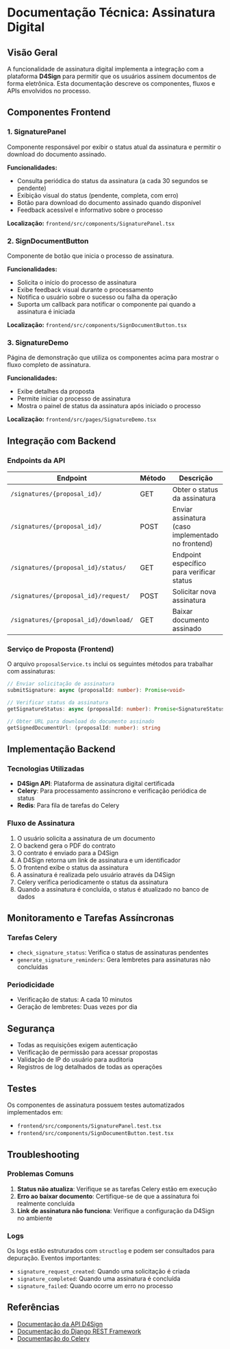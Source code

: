 # Documentação Técnica: Assinatura Digital

## Visão Geral

A funcionalidade de assinatura digital implementa a integração com a plataforma **D4Sign** para permitir que os usuários assinem documentos de forma eletrônica. Esta documentação descreve os componentes, fluxos e APIs envolvidos no processo.

## Componentes Frontend

### 1. SignaturePanel

Componente responsável por exibir o status atual da assinatura e permitir o download do documento assinado.

**Funcionalidades:**

- Consulta periódica do status da assinatura (a cada 30 segundos se pendente)
- Exibição visual do status (pendente, completa, com erro)
- Botão para download do documento assinado quando disponível
- Feedback acessível e informativo sobre o processo

**Localização:** `frontend/src/components/SignaturePanel.tsx`

### 2. SignDocumentButton

Componente de botão que inicia o processo de assinatura.

**Funcionalidades:**

- Solicita o início do processo de assinatura
- Exibe feedback visual durante o processamento
- Notifica o usuário sobre o sucesso ou falha da operação
- Suporta um callback para notificar o componente pai quando a assinatura é iniciada

**Localização:** `frontend/src/components/SignDocumentButton.tsx`

### 3. SignatureDemo

Página de demonstração que utiliza os componentes acima para mostrar o fluxo completo de assinatura.

**Funcionalidades:**

- Exibe detalhes da proposta
- Permite iniciar o processo de assinatura
- Mostra o painel de status da assinatura após iniciado o processo

**Localização:** `frontend/src/pages/SignatureDemo.tsx`

## Integração com Backend

### Endpoints da API

| Endpoint                              | Método | Descrição                                         |
| ------------------------------------- | ------ | ------------------------------------------------- |
| `/signatures/{proposal_id}/`          | GET    | Obter o status da assinatura                      |
| `/signatures/{proposal_id}/`          | POST   | Enviar assinatura (caso implementado no frontend) |
| `/signatures/{proposal_id}/status/`   | GET    | Endpoint específico para verificar status         |
| `/signatures/{proposal_id}/request/`  | POST   | Solicitar nova assinatura                         |
| `/signatures/{proposal_id}/download/` | GET    | Baixar documento assinado                         |

### Serviço de Proposta (Frontend)

O arquivo `proposalService.ts` inclui os seguintes métodos para trabalhar com assinaturas:

```typescript
// Enviar solicitação de assinatura
submitSignature: async (proposalId: number): Promise<void>

// Verificar status da assinatura
getSignatureStatus: async (proposalId: number): Promise<SignatureStatus>

// Obter URL para download do documento assinado
getSignedDocumentUrl: (proposalId: number): string
```

## Implementação Backend

### Tecnologias Utilizadas

- **D4Sign API**: Plataforma de assinatura digital certificada
- **Celery**: Para processamento assíncrono e verificação periódica de status
- **Redis**: Para fila de tarefas do Celery

### Fluxo de Assinatura

1. O usuário solicita a assinatura de um documento
2. O backend gera o PDF do contrato
3. O contrato é enviado para a D4Sign
4. A D4Sign retorna um link de assinatura e um identificador
5. O frontend exibe o status da assinatura
6. A assinatura é realizada pelo usuário através da D4Sign
7. Celery verifica periodicamente o status da assinatura
8. Quando a assinatura é concluída, o status é atualizado no banco de dados

## Monitoramento e Tarefas Assíncronas

### Tarefas Celery

- `check_signature_status`: Verifica o status de assinaturas pendentes
- `generate_signature_reminders`: Gera lembretes para assinaturas não concluídas

### Periodicidade

- Verificação de status: A cada 10 minutos
- Geração de lembretes: Duas vezes por dia

## Segurança

- Todas as requisições exigem autenticação
- Verificação de permissão para acessar propostas
- Validação de IP do usuário para auditoria
- Registros de log detalhados de todas as operações

## Testes

Os componentes de assinatura possuem testes automatizados implementados em:

- `frontend/src/components/SignaturePanel.test.tsx`
- `frontend/src/components/SignDocumentButton.test.tsx`

## Troubleshooting

### Problemas Comuns

1. **Status não atualiza**: Verifique se as tarefas Celery estão em execução
2. **Erro ao baixar documento**: Certifique-se de que a assinatura foi realmente concluída
3. **Link de assinatura não funciona**: Verifique a configuração da D4Sign no ambiente

### Logs

Os logs estão estruturados com `structlog` e podem ser consultados para depuração. Eventos importantes:

- `signature_request_created`: Quando uma solicitação é criada
- `signature_completed`: Quando uma assinatura é concluída
- `signature_failed`: Quando ocorre um erro no processo

## Referências

- [Documentação da API D4Sign](https://docapi.d4sign.com.br/)
- [Documentação do Django REST Framework](https://www.django-rest-framework.org/)
- [Documentação do Celery](https://docs.celeryq.dev/)
